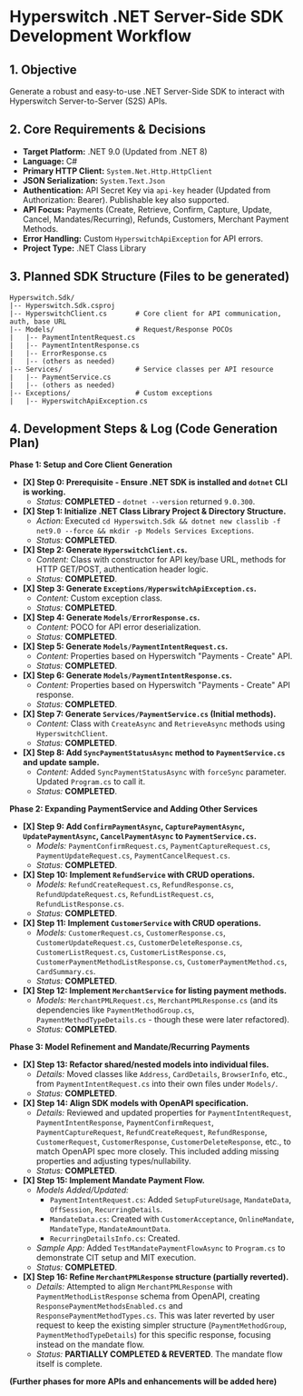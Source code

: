 # Hyperswitch .NET Server-Side SDK Development Workflow

## 1. Objective
Generate a robust and easy-to-use .NET Server-Side SDK to interact with Hyperswitch Server-to-Server (S2S) APIs.

## 2. Core Requirements & Decisions
*   **Target Platform:** .NET 9.0 (Updated from .NET 8)
*   **Language:** C#
*   **Primary HTTP Client:** `System.Net.Http.HttpClient`
*   **JSON Serialization:** `System.Text.Json`
*   **Authentication:** API Secret Key via `api-key` header (Updated from Authorization: Bearer). Publishable key also supported.
*   **API Focus:** Payments (Create, Retrieve, Confirm, Capture, Update, Cancel, Mandates/Recurring), Refunds, Customers, Merchant Payment Methods.
*   **Error Handling:** Custom `HyperswitchApiException` for API errors.
*   **Project Type:** .NET Class Library

## 3. Planned SDK Structure (Files to be generated)
```
Hyperswitch.Sdk/
|-- Hyperswitch.Sdk.csproj
|-- HyperswitchClient.cs       # Core client for API communication, auth, base URL
|-- Models/                    # Request/Response POCOs
|   |-- PaymentIntentRequest.cs
|   |-- PaymentIntentResponse.cs
|   |-- ErrorResponse.cs
|   |-- (others as needed)
|-- Services/                  # Service classes per API resource
|   |-- PaymentService.cs
|   |-- (others as needed)
|-- Exceptions/                # Custom exceptions
|   |-- HyperswitchApiException.cs
```

## 4. Development Steps & Log (Code Generation Plan)

**Phase 1: Setup and Core Client Generation**

*   **[X] Step 0: Prerequisite - Ensure .NET SDK is installed and `dotnet` CLI is working.**
    *   *Status:* **COMPLETED** - `dotnet --version` returned `9.0.300`.
*   **[X] Step 1: Initialize .NET Class Library Project & Directory Structure.**
    *   *Action:* Executed `cd Hyperswitch.Sdk && dotnet new classlib -f net9.0 --force && mkdir -p Models Services Exceptions`.
    *   *Status:* **COMPLETED**.
*   **[X] Step 2: Generate `HyperswitchClient.cs`.**
    *   *Content:* Class with constructor for API key/base URL, methods for HTTP GET/POST, authentication header logic.
    *   *Status:* **COMPLETED**.
*   **[X] Step 3: Generate `Exceptions/HyperswitchApiException.cs`.**
    *   *Content:* Custom exception class.
    *   *Status:* **COMPLETED**.
*   **[X] Step 4: Generate `Models/ErrorResponse.cs`.**
    *   *Content:* POCO for API error deserialization.
    *   *Status:* **COMPLETED**.
*   **[X] Step 5: Generate `Models/PaymentIntentRequest.cs`.**
    *   *Content:* Properties based on Hyperswitch "Payments - Create" API.
    *   *Status:* **COMPLETED**.
*   **[X] Step 6: Generate `Models/PaymentIntentResponse.cs`.**
    *   *Content:* Properties based on Hyperswitch "Payments - Create" API response.
    *   *Status:* **COMPLETED**.
*   **[X] Step 7: Generate `Services/PaymentService.cs` (Initial methods).**
    *   *Content:* Class with `CreateAsync` and `RetrieveAsync` methods using `HyperswitchClient`.
    *   *Status:* **COMPLETED**.
*   **[X] Step 8: Add `SyncPaymentStatusAsync` method to `PaymentService.cs` and update sample.**
    *   *Content:* Added `SyncPaymentStatusAsync` with `forceSync` parameter. Updated `Program.cs` to call it.
    *   *Status:* **COMPLETED**.

**Phase 2: Expanding PaymentService and Adding Other Services**
*   **[X] Step 9: Add `ConfirmPaymentAsync`, `CapturePaymentAsync`, `UpdatePaymentAsync`, `CancelPaymentAsync` to `PaymentService.cs`.**
    *   *Models:* `PaymentConfirmRequest.cs`, `PaymentCaptureRequest.cs`, `PaymentUpdateRequest.cs`, `PaymentCancelRequest.cs`.
    *   *Status:* **COMPLETED**.
*   **[X] Step 10: Implement `RefundService` with CRUD operations.**
    *   *Models:* `RefundCreateRequest.cs`, `RefundResponse.cs`, `RefundUpdateRequest.cs`, `RefundListRequest.cs`, `RefundListResponse.cs`.
    *   *Status:* **COMPLETED**.
*   **[X] Step 11: Implement `CustomerService` with CRUD operations.**
    *   *Models:* `CustomerRequest.cs`, `CustomerResponse.cs`, `CustomerUpdateRequest.cs`, `CustomerDeleteResponse.cs`, `CustomerListRequest.cs`, `CustomerListResponse.cs`, `CustomerPaymentMethodListResponse.cs`, `CustomerPaymentMethod.cs`, `CardSummary.cs`.
    *   *Status:* **COMPLETED**.
*   **[X] Step 12: Implement `MerchantService` for listing payment methods.**
    *   *Models:* `MerchantPMLRequest.cs`, `MerchantPMLResponse.cs` (and its dependencies like `PaymentMethodGroup.cs`, `PaymentMethodTypeDetails.cs` - though these were later refactored).
    *   *Status:* **COMPLETED**.

**Phase 3: Model Refinement and Mandate/Recurring Payments**
*   **[X] Step 13: Refactor shared/nested models into individual files.**
    *   *Details:* Moved classes like `Address`, `CardDetails`, `BrowserInfo`, etc., from `PaymentIntentRequest.cs` into their own files under `Models/`.
    *   *Status:* **COMPLETED**.
*   **[X] Step 14: Align SDK models with OpenAPI specification.**
    *   *Details:* Reviewed and updated properties for `PaymentIntentRequest`, `PaymentIntentResponse`, `PaymentConfirmRequest`, `PaymentCaptureRequest`, `RefundCreateRequest`, `RefundResponse`, `CustomerRequest`, `CustomerResponse`, `CustomerDeleteResponse`, etc., to match OpenAPI spec more closely. This included adding missing properties and adjusting types/nullability.
    *   *Status:* **COMPLETED**.
*   **[X] Step 15: Implement Mandate Payment Flow.**
    *   *Models Added/Updated:*
        *   `PaymentIntentRequest.cs`: Added `SetupFutureUsage`, `MandateData`, `OffSession`, `RecurringDetails`.
        *   `MandateData.cs`: Created with `CustomerAcceptance`, `OnlineMandate`, `MandateType`, `MandateAmountData`.
        *   `RecurringDetailsInfo.cs`: Created.
    *   *Sample App:* Added `TestMandatePaymentFlowAsync` to `Program.cs` to demonstrate CIT setup and MIT execution.
    *   *Status:* **COMPLETED**.
*   **[X] Step 16: Refine `MerchantPMLResponse` structure (partially reverted).**
    *   *Details:* Attempted to align `MerchantPMLResponse` with `PaymentMethodListResponse` schema from OpenAPI, creating `ResponsePaymentMethodsEnabled.cs` and `ResponsePaymentMethodTypes.cs`. This was later reverted by user request to keep the existing simpler structure (`PaymentMethodGroup`, `PaymentMethodTypeDetails`) for this specific response, focusing instead on the mandate flow.
    *   *Status:* **PARTIALLY COMPLETED & REVERTED**. The mandate flow itself is complete.

**(Further phases for more APIs and enhancements will be added here)**
